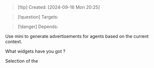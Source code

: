 
>[!tip] Created: [2024-09-16 Mon 20:25]

>[!question] Targets: 

>[!danger] Depends: 

Use mini to generate advertisements for agents based on the current context.

What widgets have you got ?

Selection of the 